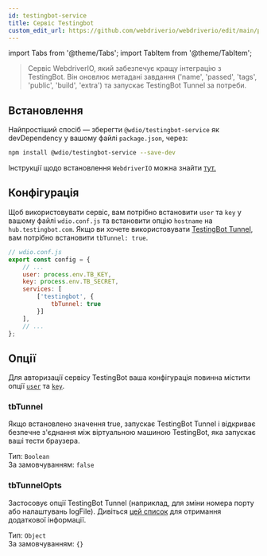 ```yaml
---
id: testingbot-service
title: Сервіс Testingbot
custom_edit_url: https://github.com/webdriverio/webdriverio/edit/main/packages/wdio-testingbot-service/README.md
---
```


import Tabs from '@theme/Tabs';
import TabItem from '@theme/TabItem';

> Сервіс WebdriverIO, який забезпечує кращу інтеграцію з TestingBot. Він оновлює метадані завдання ('name', 'passed', 'tags', 'public', 'build', 'extra') та запускає TestingBot Tunnel за потреби.

## Встановлення

Найпростіший спосіб — зберегти `@wdio/testingbot-service` як devDependency у вашому файлі `package.json`, через:

```sh
npm install @wdio/testingbot-service --save-dev
```

Інструкції щодо встановлення `WebdriverIO` можна знайти [тут.](https://webdriver.io/docs/gettingstarted)

## Конфігурація

Щоб використовувати сервіс, вам потрібно встановити `user` та `key` у вашому файлі `wdio.conf.js` та встановити опцію `hostname` на `hub.testingbot.com`. Якщо ви хочете використовувати [TestingBot Tunnel](https://testingbot.com/support/other/tunnel),
вам потрібно встановити `tbTunnel: true`.

```js
// wdio.conf.js
export const config = {
    // ...
    user: process.env.TB_KEY,
    key: process.env.TB_SECRET,
    services: [
        ['testingbot', {
            tbTunnel: true
        }]
    ],
    // ...
};
```

## Опції

Для авторизації сервісу TestingBot ваша конфігурація повинна містити опції [`user`](https://webdriver.io/docs/options#user) та [`key`](https://webdriver.io/docs/options#key).

### tbTunnel
Якщо встановлено значення true, запускає TestingBot Tunnel і відкриває безпечне з'єднання між віртуальною машиною TestingBot, яка запускає ваші тести браузера.

Тип: `Boolean`<br />
За замовчуванням: `false`

### tbTunnelOpts
Застосовує опції TestingBot Tunnel (наприклад, для зміни номера порту або налаштувань logFile). Дивіться [цей список](https://github.com/testingbot/testingbot-tunnel-launcher) для отримання додаткової інформації.

Тип: `Object`<br />
За замовчуванням: `{}`